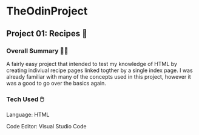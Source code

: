 # TheOdinProject
## Project 01: Recipes :cookie:

### Overall Summary :sassy_woman:
A fairly easy project that intended to test my knowledge of HTML by creating indiviual recipe pages linked togther by a single index page.
I was already familiar with many of the concepts used in this project, however it was a good to go over the basics again.

### Tech Used :computer_mouse:
Language: HTML

Code Editor: Visual Studio Code

